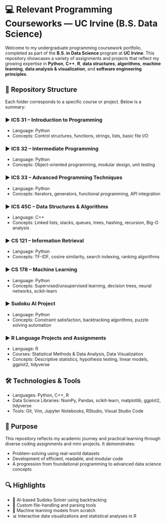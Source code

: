 # 💻 Relevant Programming Courseworks — UC Irvine (B.S. Data Science)

Welcome to my undergraduate programming coursework portfolio, completed as part of the **B.S. in Data Science** program at **UC Irvine**. This repository showcases a variety of assignments and projects that reflect my growing expertise in **Python**, **C++**, **R**, **data structures**, **algorithms**, **machine learning**, **data analysis & visualization**, and **software engineering principles**.

## 📁 Repository Structure

Each folder corresponds to a specific course or project. Below is a summary:

### ▶️ ICS 31 – Introduction to Programming
- Language: Python
- Concepts: Control structures, functions, strings, lists, basic file I/O

### ▶️ ICS 32 – Intermediate Programming
- Language: Python
- Concepts: Object-oriented programming, modular design, unit testing

### ▶️ ICS 33 – Advanced Programming Techniques
- Language: Python
- Concepts: Iterators, generators, functional programming, API integration

### ▶️ ICS 45C – Data Structures & Algorithms
- Language: C++
- Concepts: Linked lists, stacks, queues, trees, hashing, recursion, Big-O analysis

### ▶️ CS 121 – Information Retrieval
- Language: Python
- Concepts: TF-IDF, cosine similarity, search indexing, ranking algorithms

### ▶️ CS 178 – Machine Learning
- Language: Python
- Concepts: Supervised/unsupervised learning, decision trees, neural networks, scikit-learn

### ▶️ Sudoku AI Project
- Language: Python
- Concepts: Constraint satisfaction, backtracking algorithms, puzzle solving automation

### ▶️ R Language Projects and Assignments
- Language: R
- Courses: Statistical Methods & Data Analysis, Data Visualization
- Concepts: Descriptive statistics, hypothesis testing, linear models, ggplot2, tidyverse

## 🛠️ Technologies & Tools

- Languages: Python, C++, R
- Data Science Libraries: NumPy, Pandas, scikit-learn, matplotlib, ggplot2, tidyverse
- Tools: Git, Vim, Jupyter Notebooks, RStudio, Visual Studio Code

## 📌 Purpose

This repository reflects my academic journey and practical learning through diverse coding assignments and mini-projects. It demonstrates:
- Problem-solving using real-world datasets
- Development of efficient, readable, and modular code
- A progression from foundational programming to advanced data science concepts

## 🔍 Highlights

- 🎯 AI-based Sudoku Solver using backtracking
- 📂 Custom file-handling and parsing tools
- 🤖 Machine learning models from scratch
- 📊 Interactive data visualizations and statistical analyses in R

